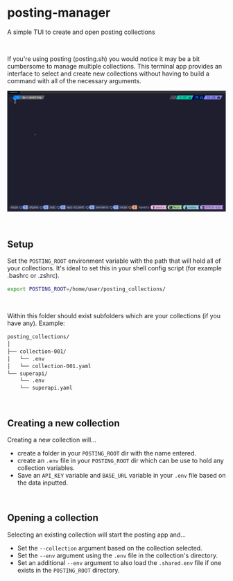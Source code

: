 # posting-manager
A simple TUI to create and open posting collections

<br />

If you're using posting (posting.sh) you would notice it may be a bit cumbersome to manage multiple collections.
This terminal app provides an interface to select and create new collections without having to build a command with all of the necessary arguments.


![demo](demo.gif)

<br />

## Setup
Set the `POSTING_ROOT` environment variable with the path that will hold all of your collections.
It's ideal to set this in your shell config script (for example .bashrc or .zshrc).
```bash
export POSTING_ROOT=/home/user/posting_collections/
```

<br />

Within this folder should exist subfolders which are your collections (if you have any).
Example:
```bash
posting_collections/
│
├── collection-001/
│   └── .env
│   └── collection-001.yaml
└── superapi/
    └── .env
    └── superapi.yaml
```

<br/>

## Creating a new collection
Creating a new collection will... 
- create a folder in your `POSTING_ROOT` dir with the name entered.
- create an `.env` file in your `POSTING_ROOT` dir which can be use to hold any collection variables.
- Save an `API_KEY` variable and `BASE_URL` variable in your `.env` file based on the data inputted.

<br />

## Opening a collection 
Selecting an existing collection will start the posting app and...
- Set the `--collection` argument based on the collection selected.
- Set the `--env` argument using the `.env` file in the collection's directory.
- Set an additional `--env` argument to also load the `.shared.env` file if one exists in the `POSTING_ROOT` directory.
